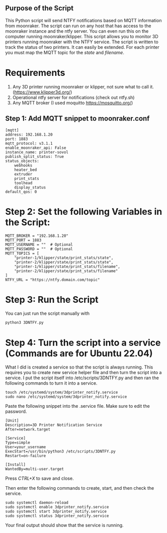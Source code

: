 ## Purpose of the Script
This Python script will send NTFY notifications based on MQTT information from moonraker. The script can run on any host that has access to the moonraker instance and the ntfy server. You can even run this on the computer running moonraker/klipper. This script allows you to monitor 3D printers running moonraker with the NTFY service. The script is written to track the status of two printers. It can easily be extended. For each printer you must map the MQTT topic for the *state* and *filename*.

# Requirements
1. Any 3D printer running moonraker or klipper, not sure what to call it. (https://www.klipper3d.org/)
2. Operational ntfy server for notifications (check out ntfy.sh)
3. Any MQTT broker (I used moquitto https://mosquitto.org/)

## Step 1: Add MQTT snippet to moonraker.conf
```
[mqtt]
address: 192.168.1.20
port: 1883
mqtt_protocol: v3.1.1
enable_moonraker_api: False
instance_name: printer-sovol
publish_split_status: True
status_objects:
    webhooks
    heater_bed
    extruder
    print_stats
    toolhead
    display_status
default_qos: 0
```

# Step 2: Set the following Variables in the Script:
```
MQTT_BROKER = "192.168.1.20"
MQTT_PORT = 1883 
MQTT_USERNAME = ""  # Optional
MQTT_PASSWORD = ""  # Optional
MQTT_TOPICS = [
    "printer-1/klipper/state/print_stats/state",
    "printer-2/klipper/state/print_stats/state",
    "printer-1/klipper/state/print_stats/filename",
    "printer-2/klipper/state/print_stats/filename"
]
NTFY_URL = "https://ntfy.domain.com/topic"
```

# Step 3: Run the Script
You can just run the script manually with 
```
python3 3DNTFY.py
```
# Step 4: Turn the script into a service (Commands are for Ubuntu 22.04)
What I did is created a service so that the script is always running. This requires you to create new service helper file and then
 turn the script into a service. I put the script itself into /etc/scripts/3DNTFY.py and then ran the following commands to turn it into a service.

```
touch /etc/systemd/system/3dprinter_notify.service
sudo nano /etc/systemd/system/3dprinter_notify.service
```
Paste the following snippet into the .service file. Make sure to edit the password.
```
[Unit]
Description=3D Printer Notification Service
After=network.target

[Service]
Type=simple
User=your_username
ExecStart=/usr/bin/python3 /etc/scripts/3DNTFY.py
Restart=on-failure

[Install]
WantedBy=multi-user.target
```
Press *CTRL+X* to save and close.

Then enter the following commands to create, start, and then check the service.
```
sudo systemctl daemon-reload
sudo systemctl enable 3dprinter_notify.service
sudo systemctl start 3dprinter_notify.service
sudo systemctl status 3dprinter_notify.service
```
Your final output should show that the service is running. 